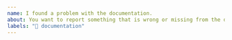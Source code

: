 ```yaml
---
name: I found a problem with the documentation.
about: You want to report something that is wrong or missing from the documentation.
labels: "📕 documentation"
---
```

